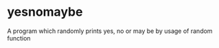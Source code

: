 yesnomaybe
==========

A program which randomly prints yes, no or may be by usage of random function
